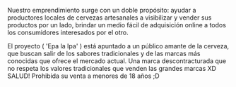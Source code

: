 Nuestro emprendimiento surge con un doble propósito: ayudar a productores locales de cervezas artesanales a visibilizar y vender sus productos por un lado, brindar un medio fácil de adquisición online a todos los consumidores interesados por el otro.

El proyecto ( 'Epa la Ipa' ) está apuntado a un público amante de la cerveza, que buscan salir de los sabores tradicionales y de las marcas más conocidas que ofrece el mercado actual.
Una marca descontracturada que no respeta los valores tradicionales que venden las grandes marcas XD
SALUD!
Prohibida su venta a menores de 18 años ;D

